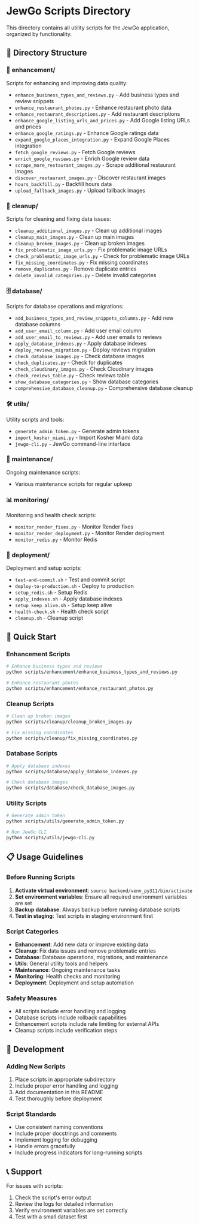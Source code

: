 # JewGo Scripts Directory

This directory contains all utility scripts for the JewGo application, organized by functionality.

## 📁 Directory Structure

### 🔧 **enhancement/**
Scripts for enhancing and improving data quality:
- `enhance_business_types_and_reviews.py` - Add business types and review snippets
- `enhance_restaurant_photos.py` - Enhance restaurant photo data
- `enhance_restaurant_descriptions.py` - Add restaurant descriptions
- `enhance_google_listing_urls_and_prices.py` - Add Google listing URLs and prices
- `enhance_google_ratings.py` - Enhance Google ratings data
- `expand_google_places_integration.py` - Expand Google Places integration
- `fetch_google_reviews.py` - Fetch Google reviews
- `enrich_google_reviews.py` - Enrich Google review data
- `scrape_more_restaurant_images.py` - Scrape additional restaurant images
- `discover_restaurant_images.py` - Discover restaurant images
- `hours_backfill.py` - Backfill hours data
- `upload_fallback_images.py` - Upload fallback images

### 🧹 **cleanup/**
Scripts for cleaning and fixing data issues:
- `cleanup_additional_images.py` - Clean up additional images
- `cleanup_main_images.py` - Clean up main images
- `cleanup_broken_images.py` - Clean up broken images
- `fix_problematic_image_urls.py` - Fix problematic image URLs
- `check_problematic_image_urls.py` - Check for problematic image URLs
- `fix_missing_coordinates.py` - Fix missing coordinates
- `remove_duplicates.py` - Remove duplicate entries
- `delete_invalid_categories.py` - Delete invalid categories

### 🗄️ **database/**
Scripts for database operations and migrations:
- `add_business_types_and_review_snippets_columns.py` - Add new database columns
- `add_user_email_column.py` - Add user email column
- `add_user_email_to_reviews.py` - Add user emails to reviews
- `apply_database_indexes.py` - Apply database indexes
- `deploy_reviews_migration.py` - Deploy reviews migration
- `check_database_images.py` - Check database images
- `check_duplicates.py` - Check for duplicates
- `check_cloudinary_images.py` - Check Cloudinary images
- `check_reviews_table.py` - Check reviews table
- `show_database_categories.py` - Show database categories
- `comprehensive_database_cleanup.py` - Comprehensive database cleanup

### 🛠️ **utils/**
Utility scripts and tools:
- `generate_admin_token.py` - Generate admin tokens
- `import_kosher_miami.py` - Import Kosher Miami data
- `jewgo-cli.py` - JewGo command-line interface

### 🔄 **maintenance/**
Ongoing maintenance scripts:
- Various maintenance scripts for regular upkeep

### 📊 **monitoring/**
Monitoring and health check scripts:
- `monitor_render_fixes.py` - Monitor Render fixes
- `monitor_render_deployment.py` - Monitor Render deployment
- `monitor_redis.py` - Monitor Redis

### 🚀 **deployment/**
Deployment and setup scripts:
- `test-and-commit.sh` - Test and commit script
- `deploy-to-production.sh` - Deploy to production
- `setup_redis.sh` - Setup Redis
- `apply_indexes.sh` - Apply database indexes
- `setup_keep_alive.sh` - Setup keep alive
- `health-check.sh` - Health check script
- `cleanup.sh` - Cleanup script

## 🚀 Quick Start

### Enhancement Scripts
```bash
# Enhance business types and reviews
python scripts/enhancement/enhance_business_types_and_reviews.py

# Enhance restaurant photos
python scripts/enhancement/enhance_restaurant_photos.py
```

### Cleanup Scripts
```bash
# Clean up broken images
python scripts/cleanup/cleanup_broken_images.py

# Fix missing coordinates
python scripts/cleanup/fix_missing_coordinates.py
```

### Database Scripts
```bash
# Apply database indexes
python scripts/database/apply_database_indexes.py

# Check database images
python scripts/database/check_database_images.py
```

### Utility Scripts
```bash
# Generate admin token
python scripts/utils/generate_admin_token.py

# Run JewGo CLI
python scripts/utils/jewgo-cli.py
```

## 📋 Usage Guidelines

### Before Running Scripts
1. **Activate virtual environment**: `source backend/venv_py311/bin/activate`
2. **Set environment variables**: Ensure all required environment variables are set
3. **Backup database**: Always backup before running database scripts
4. **Test in staging**: Test scripts in staging environment first

### Script Categories
- **Enhancement**: Add new data or improve existing data
- **Cleanup**: Fix data issues and remove problematic entries
- **Database**: Database operations, migrations, and maintenance
- **Utils**: General utility tools and helpers
- **Maintenance**: Ongoing maintenance tasks
- **Monitoring**: Health checks and monitoring
- **Deployment**: Deployment and setup automation

### Safety Measures
- All scripts include error handling and logging
- Database scripts include rollback capabilities
- Enhancement scripts include rate limiting for external APIs
- Cleanup scripts include verification steps

## 🔧 Development

### Adding New Scripts
1. Place scripts in appropriate subdirectory
2. Include proper error handling and logging
3. Add documentation in this README
4. Test thoroughly before deployment

### Script Standards
- Use consistent naming conventions
- Include proper docstrings and comments
- Implement logging for debugging
- Handle errors gracefully
- Include progress indicators for long-running scripts

## 📞 Support

For issues with scripts:
1. Check the script's error output
2. Review the logs for detailed information
3. Verify environment variables are set correctly
4. Test with a small dataset first
